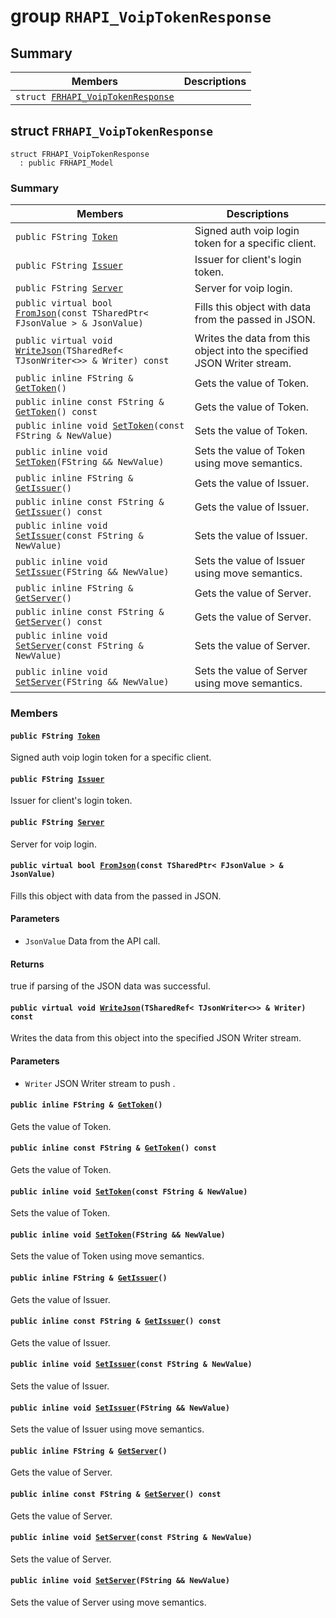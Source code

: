 # group `RHAPI_VoipTokenResponse` <a id="group__RHAPI__VoipTokenResponse"></a>

## Summary

 Members                        | Descriptions                                
--------------------------------|---------------------------------------------
`struct `[`FRHAPI_VoipTokenResponse`](#structFRHAPI__VoipTokenResponse) | 

## struct `FRHAPI_VoipTokenResponse` <a id="structFRHAPI__VoipTokenResponse"></a>

```
struct FRHAPI_VoipTokenResponse
  : public FRHAPI_Model
```

### Summary

 Members                        | Descriptions                                
--------------------------------|---------------------------------------------
`public FString `[`Token`](#structFRHAPI__VoipTokenResponse_1ae6904f560d8ec1c2b0c90866fe0d43a4) | Signed auth voip login token for a specific client.
`public FString `[`Issuer`](#structFRHAPI__VoipTokenResponse_1a3ef6834648d120f241f43bba202b5819) | Issuer for client's login token.
`public FString `[`Server`](#structFRHAPI__VoipTokenResponse_1ac370e4ee2d897d829a74163a82c2779b) | Server for voip login.
`public virtual bool `[`FromJson`](#structFRHAPI__VoipTokenResponse_1a117011c801e46294db2bb4fb98af09cb)`(const TSharedPtr< FJsonValue > & JsonValue)` | Fills this object with data from the passed in JSON.
`public virtual void `[`WriteJson`](#structFRHAPI__VoipTokenResponse_1a3cad0e14f6e97b0d8c03d4b22207d5d4)`(TSharedRef< TJsonWriter<>> & Writer) const` | Writes the data from this object into the specified JSON Writer stream.
`public inline FString & `[`GetToken`](#structFRHAPI__VoipTokenResponse_1ab8b89ac989950fe7c3deef96d739c90b)`()` | Gets the value of Token.
`public inline const FString & `[`GetToken`](#structFRHAPI__VoipTokenResponse_1acced7605884ab515351552cf18c50dcb)`() const` | Gets the value of Token.
`public inline void `[`SetToken`](#structFRHAPI__VoipTokenResponse_1a663094ae6c0d41f5df38e053f0950a51)`(const FString & NewValue)` | Sets the value of Token.
`public inline void `[`SetToken`](#structFRHAPI__VoipTokenResponse_1a9c50e4a03bb060cbbcb30a37edde1b21)`(FString && NewValue)` | Sets the value of Token using move semantics.
`public inline FString & `[`GetIssuer`](#structFRHAPI__VoipTokenResponse_1ab60052b9178fc10d07601b51aa63a0a2)`()` | Gets the value of Issuer.
`public inline const FString & `[`GetIssuer`](#structFRHAPI__VoipTokenResponse_1ae00dbda58fd5019114adc8e558bada96)`() const` | Gets the value of Issuer.
`public inline void `[`SetIssuer`](#structFRHAPI__VoipTokenResponse_1a4feb20ab6ece4b7a995361d5d278adfb)`(const FString & NewValue)` | Sets the value of Issuer.
`public inline void `[`SetIssuer`](#structFRHAPI__VoipTokenResponse_1a4063ec91c4044dbacf49547dc136181e)`(FString && NewValue)` | Sets the value of Issuer using move semantics.
`public inline FString & `[`GetServer`](#structFRHAPI__VoipTokenResponse_1a41068de0cdc5e7cf37fdd7f43fd7699a)`()` | Gets the value of Server.
`public inline const FString & `[`GetServer`](#structFRHAPI__VoipTokenResponse_1ae9b0e0324a69c2077d86956aa58f9b5e)`() const` | Gets the value of Server.
`public inline void `[`SetServer`](#structFRHAPI__VoipTokenResponse_1a24519da94f1e862b226eb748c12584e6)`(const FString & NewValue)` | Sets the value of Server.
`public inline void `[`SetServer`](#structFRHAPI__VoipTokenResponse_1af05c2a509cb5b87e2ab476e51a41df49)`(FString && NewValue)` | Sets the value of Server using move semantics.

### Members

#### `public FString `[`Token`](#structFRHAPI__VoipTokenResponse_1ae6904f560d8ec1c2b0c90866fe0d43a4) <a id="structFRHAPI__VoipTokenResponse_1ae6904f560d8ec1c2b0c90866fe0d43a4"></a>

Signed auth voip login token for a specific client.

#### `public FString `[`Issuer`](#structFRHAPI__VoipTokenResponse_1a3ef6834648d120f241f43bba202b5819) <a id="structFRHAPI__VoipTokenResponse_1a3ef6834648d120f241f43bba202b5819"></a>

Issuer for client's login token.

#### `public FString `[`Server`](#structFRHAPI__VoipTokenResponse_1ac370e4ee2d897d829a74163a82c2779b) <a id="structFRHAPI__VoipTokenResponse_1ac370e4ee2d897d829a74163a82c2779b"></a>

Server for voip login.

#### `public virtual bool `[`FromJson`](#structFRHAPI__VoipTokenResponse_1a117011c801e46294db2bb4fb98af09cb)`(const TSharedPtr< FJsonValue > & JsonValue)` <a id="structFRHAPI__VoipTokenResponse_1a117011c801e46294db2bb4fb98af09cb"></a>

Fills this object with data from the passed in JSON.

#### Parameters
* `JsonValue` Data from the API call.

#### Returns
true if parsing of the JSON data was successful.

#### `public virtual void `[`WriteJson`](#structFRHAPI__VoipTokenResponse_1a3cad0e14f6e97b0d8c03d4b22207d5d4)`(TSharedRef< TJsonWriter<>> & Writer) const` <a id="structFRHAPI__VoipTokenResponse_1a3cad0e14f6e97b0d8c03d4b22207d5d4"></a>

Writes the data from this object into the specified JSON Writer stream.

#### Parameters
* `Writer` JSON Writer stream to push .

#### `public inline FString & `[`GetToken`](#structFRHAPI__VoipTokenResponse_1ab8b89ac989950fe7c3deef96d739c90b)`()` <a id="structFRHAPI__VoipTokenResponse_1ab8b89ac989950fe7c3deef96d739c90b"></a>

Gets the value of Token.

#### `public inline const FString & `[`GetToken`](#structFRHAPI__VoipTokenResponse_1acced7605884ab515351552cf18c50dcb)`() const` <a id="structFRHAPI__VoipTokenResponse_1acced7605884ab515351552cf18c50dcb"></a>

Gets the value of Token.

#### `public inline void `[`SetToken`](#structFRHAPI__VoipTokenResponse_1a663094ae6c0d41f5df38e053f0950a51)`(const FString & NewValue)` <a id="structFRHAPI__VoipTokenResponse_1a663094ae6c0d41f5df38e053f0950a51"></a>

Sets the value of Token.

#### `public inline void `[`SetToken`](#structFRHAPI__VoipTokenResponse_1a9c50e4a03bb060cbbcb30a37edde1b21)`(FString && NewValue)` <a id="structFRHAPI__VoipTokenResponse_1a9c50e4a03bb060cbbcb30a37edde1b21"></a>

Sets the value of Token using move semantics.

#### `public inline FString & `[`GetIssuer`](#structFRHAPI__VoipTokenResponse_1ab60052b9178fc10d07601b51aa63a0a2)`()` <a id="structFRHAPI__VoipTokenResponse_1ab60052b9178fc10d07601b51aa63a0a2"></a>

Gets the value of Issuer.

#### `public inline const FString & `[`GetIssuer`](#structFRHAPI__VoipTokenResponse_1ae00dbda58fd5019114adc8e558bada96)`() const` <a id="structFRHAPI__VoipTokenResponse_1ae00dbda58fd5019114adc8e558bada96"></a>

Gets the value of Issuer.

#### `public inline void `[`SetIssuer`](#structFRHAPI__VoipTokenResponse_1a4feb20ab6ece4b7a995361d5d278adfb)`(const FString & NewValue)` <a id="structFRHAPI__VoipTokenResponse_1a4feb20ab6ece4b7a995361d5d278adfb"></a>

Sets the value of Issuer.

#### `public inline void `[`SetIssuer`](#structFRHAPI__VoipTokenResponse_1a4063ec91c4044dbacf49547dc136181e)`(FString && NewValue)` <a id="structFRHAPI__VoipTokenResponse_1a4063ec91c4044dbacf49547dc136181e"></a>

Sets the value of Issuer using move semantics.

#### `public inline FString & `[`GetServer`](#structFRHAPI__VoipTokenResponse_1a41068de0cdc5e7cf37fdd7f43fd7699a)`()` <a id="structFRHAPI__VoipTokenResponse_1a41068de0cdc5e7cf37fdd7f43fd7699a"></a>

Gets the value of Server.

#### `public inline const FString & `[`GetServer`](#structFRHAPI__VoipTokenResponse_1ae9b0e0324a69c2077d86956aa58f9b5e)`() const` <a id="structFRHAPI__VoipTokenResponse_1ae9b0e0324a69c2077d86956aa58f9b5e"></a>

Gets the value of Server.

#### `public inline void `[`SetServer`](#structFRHAPI__VoipTokenResponse_1a24519da94f1e862b226eb748c12584e6)`(const FString & NewValue)` <a id="structFRHAPI__VoipTokenResponse_1a24519da94f1e862b226eb748c12584e6"></a>

Sets the value of Server.

#### `public inline void `[`SetServer`](#structFRHAPI__VoipTokenResponse_1af05c2a509cb5b87e2ab476e51a41df49)`(FString && NewValue)` <a id="structFRHAPI__VoipTokenResponse_1af05c2a509cb5b87e2ab476e51a41df49"></a>

Sets the value of Server using move semantics.

